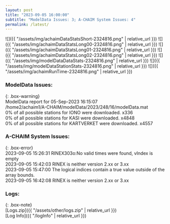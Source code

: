 ```yaml
---
layout: post
title: "2023-09-05 16:00:00"
subtitle: "ModelData Issues: 3; A-CHAIM System Issues: 4"
permalink: /latest/
---
```


![]({{ "/assets/img/achaimDataStatsShort-2324816.png" | relative_url }})
![]({{ "/assets/img/achaimDataStatsLong00-2324816.png" | relative_url }})
![]({{ "/assets/img/achaimDataStatsLong01-2324816.png" | relative_url }})
![]({{ "/assets/img/achaimDataStatsLong02-2324816.png" | relative_url }})
![]({{ "/assets/img/modelDataDataStats-2324816.png" | relative_url }})
![]({{ "/assets/img/modelDataStationStats-2324816.png" | relative_url }})
![]({{ "/assets/img/achaimRunTime-2324816.png" | relative_url }})


### ModelData Issues:  
  
{: .box-warning}  
 ModelData report for 05-Sep-2023 16:15:07   
 /home2/achaim1/A-CHAIM/modelData/2023/248/16/modelData.mat   
 0% of all possible stations for IONO were downloaded. x336   
 0% of all possible stations for KASI were downloaded. x4848   
 0% of all possible stations for KARTVERKET were downloaded. x4557   
  
### A-CHAIM System Issues:  
  
{: .box-error}  
2023-09-05 15:26:31 RINEX303o:No valid times were found, vIndex is empty  
2023-09-05 15:42:03 RINEX is neither version 2.xx or 3.xx  
2023-09-05 15:47:00 The logical indices contain a true value outside of the array bounds.  
2023-09-05 16:42:08 RINEX is neither version 2.xx or 3.xx  

### Logs:  
  
{: .box-note}  
[Logs.zip]({{ "/assets/other/logs.zip" | relative_url }})  
[Log Info]({{ "/logInfo" | relative_url }})  
